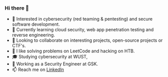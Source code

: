 ### Hi there 👋

* 🧐 Interested in cybersecurity (red teaming & pentesting) and secure software development.
* 🌱 Currently learning cloud security, web app penetration testing and reverse engineering.
* 👯 Looking to collaborate on interesting projects, open-source projects or CTF's.
* 💬 I like solving problems on LeetCode and hacking on HTB.
* 🎓 Studying cybersecurity at WUST,
* 💼 Working as a Security Engineer at GSK.
* 📫 Reach me on [LinkedIn](https://www.linkedin.com/in/maciejkisielewicz/)
